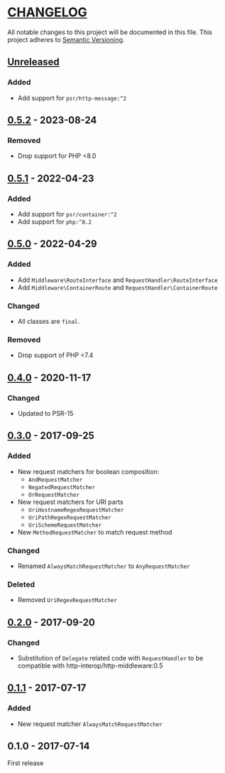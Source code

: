 # [CHANGELOG](http://keepachangelog.com/)
All notable changes to this project will be documented in this file.
This project adheres to [Semantic Versioning](http://semver.org/).

## [Unreleased]

### Added
- Add support for `psr/http-message:^2`

## [0.5.2] - 2023-08-24

### Removed
- Drop support for PHP <8.0

## [0.5.1] - 2022-04-23

### Added
- Add support for `psr/container:^2`
- Add support for `php:^8.2`

## [0.5.0] - 2022-04-29

### Added
- Add `Middleware\RouteInterface` and `RequestHandler\RouteInterface`
- Add `Middleware\ContainerRoute` and `RequestHandler\ContainerRoute`

### Changed
- All classes are `final`.

### Removed
- Drop support of PHP <7.4

## [0.4.0] - 2020-11-17

### Changed
- Updated to PSR-15

## [0.3.0] - 2017-09-25

### Added
- New request matchers for boolean composition:
  * `AndRequestMatcher`
  * `NegatedRequestMatcher`
  * `OrRequestMatcher`
- New request matchers for URI parts
  * `UriHostnameRegexRequestMatcher`
  * `UriPathRegexRequestMatcher`
  * `UriSchemeRequestMatcher`
- New `MethodRequestMatcher` to match request method

### Changed
- Renamed `AlwaysMatchRequestMatcher` to `AnyRequestMatcher`

### Deleted
- Removed `UriRegexRequestMatcher`

## [0.2.0] - 2017-09-20

### Changed
- Substitution of `Delegate` related code with `RequestHandler` to be compatible with
  http-interop/http-middleware:0.5

## [0.1.1] - 2017-07-17

### Added
- New request matcher `AlwaysMatchRequestMatcher`

## 0.1.0 - 2017-07-14

First release

[Unreleased]: https://github.com/ajgarlag/psr15-router/compare/0.5.2...master
[0.5.2]: https://github.com/ajgarlag/psr15-router/compare/0.5.1...0.5.2
[0.5.1]: https://github.com/ajgarlag/psr15-router/compare/0.5.0...0.5.1
[0.5.0]: https://github.com/ajgarlag/psr15-router/compare/0.4.0...0.5.0
[0.4.0]: https://github.com/ajgarlag/psr15-router/compare/0.3.0...0.4.0
[0.3.0]: https://github.com/ajgarlag/psr15-router/compare/0.2.0...0.3.0
[0.2.0]: https://github.com/ajgarlag/psr15-router/compare/0.1.1...0.2.0
[0.1.1]: https://github.com/ajgarlag/psr15-router/compare/0.1.0...0.1.1
